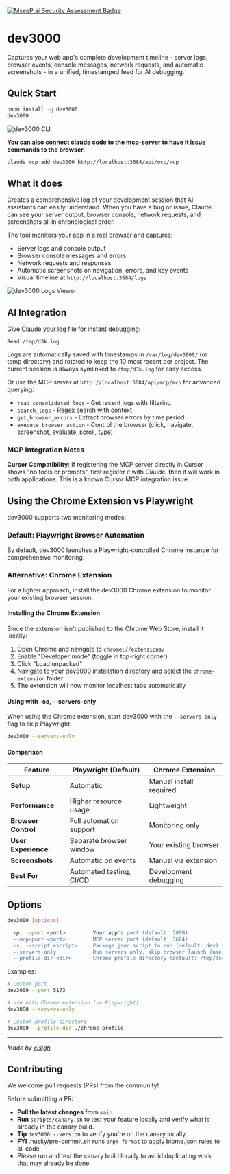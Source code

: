 [![MseeP.ai Security Assessment Badge](https://mseep.net/pr/vercel-labs-dev3000-badge.png)](https://mseep.ai/app/vercel-labs-dev3000)

# dev3000

Captures your web app's complete development timeline - server logs, browser events, console messages, network requests, and automatic screenshots - in a unified, timestamped feed for AI debugging.

## Quick Start

```bash
pnpm install -g dev3000
dev3000
```

![dev3000 CLI](www/public/cli.gif)

**You can also connect claude code to the mcp-server to have it issue commands to the browser.**

```bash
claude mcp add dev3000 http://localhost:3684/api/mcp/mcp
```

## What it does

Creates a comprehensive log of your development session that AI assistants can easily understand. When you have a bug or issue, Claude can see your server output, browser console, network requests, and screenshots all in chronological order.

The tool monitors your app in a real browser and captures:

- Server logs and console output
- Browser console messages and errors
- Network requests and responses
- Automatic screenshots on navigation, errors, and key events
- Visual timeline at `http://localhost:3684/logs`

![dev3000 Logs Viewer](logs.jpg)

## AI Integration

Give Claude your log file for instant debugging:

```
Read /tmp/d3k.log
```

Logs are automatically saved with timestamps in `/var/log/dev3000/` (or temp directory) and rotated to keep the 10 most recent per project. The current session is always symlinked to `/tmp/d3k.log` for easy access.

Or use the MCP server at `http://localhost:3684/api/mcp/mcp` for advanced querying:

- `read_consolidated_logs` - Get recent logs with filtering
- `search_logs` - Regex search with context
- `get_browser_errors` - Extract browser errors by time period
- `execute_browser_action` - Control the browser (click, navigate, screenshot, evaluate, scroll, type)

### MCP Integration Notes

**Cursor Compatibility**: If registering the MCP server directly in Cursor shows "no tools or prompts", first register it with Claude, then it will work in both applications. This is a known Cursor MCP integration issue.

## Using the Chrome Extension vs Playwright

dev3000 supports two monitoring modes:

### Default: Playwright Browser Automation

By default, dev3000 launches a Playwright-controlled Chrome instance for comprehensive monitoring.

### Alternative: Chrome Extension

For a lighter approach, install the dev3000 Chrome extension to monitor your existing browser session.

#### Installing the Chrome Extension

Since the extension isn't published to the Chrome Web Store, install it locally:

1. Open Chrome and navigate to `chrome://extensions/`
2. Enable "Developer mode" (toggle in top-right corner)
3. Click "Load unpacked"
4. Navigate to your dev3000 installation directory and select the `chrome-extension` folder
5. The extension will now monitor localhost tabs automatically

#### Using with -so, --servers-only

When using the Chrome extension, start dev3000 with the `--servers-only` flag to skip Playwright:

```bash
dev3000 --servers-only
```

#### Comparison

| Feature             | Playwright (Default)     | Chrome Extension        |
| ------------------- | ------------------------ | ----------------------- |
| **Setup**           | Automatic                | Manual install required |
| **Performance**     | Higher resource usage    | Lightweight             |
| **Browser Control** | Full automation support  | Monitoring only         |
| **User Experience** | Separate browser window  | Your existing browser   |
| **Screenshots**     | Automatic on events      | Manual via extension    |
| **Best For**        | Automated testing, CI/CD | Development debugging   |

## Options

```bash
dev3000 [options]

  -p, --port <port>         Your app's port (default: 3000)
  --mcp-port <port>         MCP server port (default: 3684)
  -s, --script <script>     Package.json script to run (default: dev)
  --servers-only            Run servers only, skip browser launch (use with Chrome extension)
  --profile-dir <dir>       Chrome profile directory (default: /tmp/dev3000-chrome-profile)
```

Examples:

```bash
# Custom port
dev3000 --port 5173

# Use with Chrome extension (no Playwright)
dev3000 --servers-only

# Custom profile directory 
dev3000 --profile-dir ./chrome-profile
```

---

_Made by [elsigh](https://github.com/elsigh)_

## Contributing

We welcome pull requests (PRs) from the community!

Before submitting a PR:

- **Pull the latest changes** from `main`.
- **Run** `scripts/canary.sh` to test your feature locally and verify what is already in the canary build.
- **Tip** `dev3000 --version` to verify you're on the canary locally
- **FYI** .husky/pre-commit.sh runs `pnpm format` to apply biome.json rules to all code
- Please run and test the canary build locally to avoid duplicating work that may already be done.
